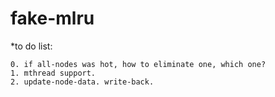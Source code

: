 fake-mlru
=========

*to do list:

    0. if all-nodes was hot, how to eliminate one, which one?
    1. mthread support.
    2. update-node-data. write-back.
